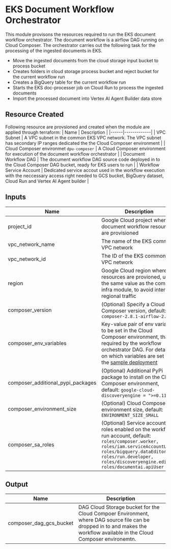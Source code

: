# EKS Document Workflow Orchestrator

This module provisons the resources required to run the EKS document workflow orchestrator. The document workflow is a airflow DAG running on Cloud Composer.
The orchestrator carries out the following task for the processing of the ingested documents in EKS.

- Move the ingested documents from the cloud storage input bucket to process bucket
- Creates folders in cloud storage process bucket and reject bucket for the current workflow run
- Creates a BigQuery table for the current workflow run
- Starts the EKS doc-processer job on Cloud Run to process the ingested documents
- Import the processed document into Vertex AI Agent Builder data store

## Resource Created

Following resource are provsioned and created when the module are applied through terraform:
| Name | Description |
|------|-------------|
| VPC Subnet | A VPC subnet in the common EKS VPC network. The VPC subnet has secondary IP ranges dedicated the the Cloud Composer environment |
| Cloud Composer environmet `dpu-composer` | A Cloud Composer environment for execution of the document workflow orchestrator |
| Document Workflow DAG | The document workflow DAG source code deployed in to the Cloud Composer DAG bucket, ready for EKS users to run |
| Workflow Service Account | Dedicated service accout used in the workflow execution with the neccessary access right needed to GCS bucket, BigQuery dataset, Cloud Run and Vertex AI Agent builder |

## Inputs

| Name                              | Description                                                                                                                                                                                                                                                    |
| --------------------------------- | -------------------------------------------------------------------------------------------------------------------------------------------------------------------------------------------------------------------------------------------------------------- |
| project_id                        | Google Cloud project where document workflow resource are provisioned                                                                                                                                                                                          |
| vpc_network_name                  | The name of the EKS common VPC network                                                                                                                                                                                                                         |
| vpc_network_id                    | The ID of the EKS common VPC network                                                                                                                                                                                                                           |
| region                            | Google Cloud region where the resources are provioned, used the same value as the common infra module, to avoid inter regional traffic                                                                                                                         |
| composer_version                  | (Optional) Specify a Cloud Composer version, default: `composer-2.8.1-airflow-2.7.3`                                                                                                                                                                           |
| composer_env_variables            | Key-value pair of env variable to be set in the Cloud Composer environment, that required by the workflow orchestrator DAG. For details on which variables are set set the [sample deployment](../../sample-deployments/composer-orchestrated-process/main.tf) |
| composer_additional_pypi_packages | (Optional) Additional PyPi package to install on the Cloud Composer environment, default: `google-cloud-discoveryengine = ">=0.11.11"`                                                                                                                         |
| composer_environment_size         | (Optional) Cloud Composer environment size, default: `ENVIRONMENT_SIZE_SMALL`                                                                                                                                                                                  |
| composer_sa_roles                 | (Optional) Service account roles enabled on the workflow run account, default: `roles/composer.worker, roles/iam.serviceAccountUser, roles/bigquery.dataEditor, roles/run.developer, roles/discoveryengine.editor, roles/documentai.apiUser`                   |

## Output

| Name                    | Description                                                                                                                                                                |
| ----------------------- | -------------------------------------------------------------------------------------------------------------------------------------------------------------------------- |
| composer_dag_gcs_bucket | DAG Cloud Storage bucket for the Cloud Compoer Environment, where DAG source file can be dropped in to and makes the workflow available in the Cloud Composer environemtn. |
